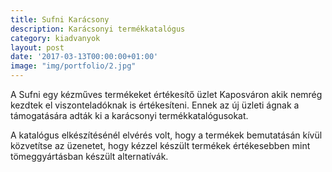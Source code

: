 ```yaml
---
title: Sufni Karácsony
description: Karácsonyi termékkatalógus
category: kiadvanyok
layout: post
date: '2017-03-13T00:00:00+01:00'
image: "img/portfolio/2.jpg"
---
```

A Sufni egy kézműves termékeket értékesítő üzlet Kaposváron akik nemrég kezdtek el viszonteladóknak is értékesíteni. Ennek az új üzleti ágnak a támogatására adták ki a karácsonyi termékkatalógusokat.

A katalógus elkészítésénél elvérés volt, hogy a termékek bemutatásán kívül közvetítse az üzenetet, hogy kézzel készült termékek értékesebben mint tömeggyártásban készült alternatívák. 
